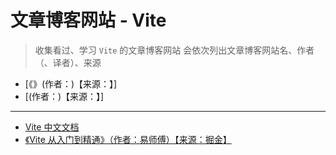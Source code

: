 <!--
 * @Author: yaohebin
 * @Date: 2023-02-14 10:11:54
 * @LastEditTime: 2023-11-29 13:28:00
 * @LastEditors: yaohebin
 * @Description: 文章博客网站 - vite
-->

# 文章博客网站 - Vite

> 收集看过、学习 `Vite` 的文章博客网站
> 会依次列出文章博客网站名、作者（、译者）、来源

- [《》(作者：)【来源：】]
- [(作者：)【来源：】]

---

- [Vite 中文文档](https://cn.vitejs.dev/)
- [《Vite 从入门到精通》（作者：易师傅）【来源：掘金】](https://juejin.cn/column/7074954144817086472)
